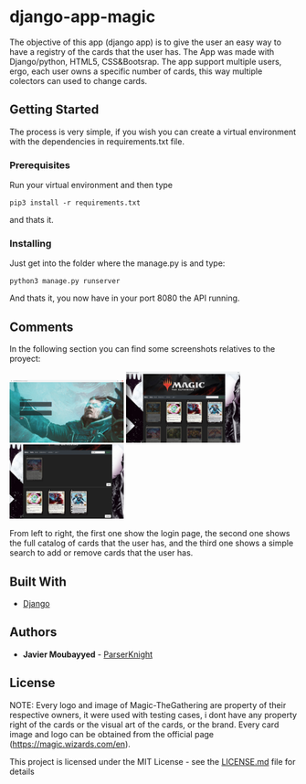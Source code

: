 # django-app-magic

The objective of this app (django app) is to give the user an easy way to have a registry of the cards that the user has. The App was made with Django/python, HTML5, CSS&Bootsrap.
The app support multiple users, ergo, each user owns a specific number of cards, this way multiple colectors can used to change cards.

## Getting Started

The process is very simple, if you wish you can create a virtual environment with the dependencies in requirements.txt file.

### Prerequisites

Run your virtual environment and then type

```
pip3 install -r requirements.txt

```
and thats it.

### Installing

Just get into the folder where the manage.py is and type:

```
python3 manage.py runserver
```

And thats it, you now have in your port 8080 the API running.

## Comments

In the following section you can find some screenshots relatives to the proyect:

<img src="https://github.com/ParserKnight/django-app-magic/blob/master/images/img3.png" width="200" > <img src="https://github.com/ParserKnight/django-app-magic/blob/master/images/img2.png" width="200"> <img src="https://github.com/ParserKnight/django-app-magic/blob/master/images/img1.png" width="200">

From left to right, the first one show the login page, the second one shows the full catalog of cards that the user has, and the third one shows a simple search to add or remove cards that the user has.

## Built With

* [Django](https://www.django-rest-framework.org/)

## Authors

* **Javier Moubayyed** - [ParserKnight](https://github.com/ParserKnight)

## License

NOTE: Every logo and image of Magic-TheGathering are property of their respective owners, it were used with testing cases, i dont have any property right of the cards or the visual art of the cards, or the brand. Every card image and logo can be obtained from the official page (https://magic.wizards.com/en). 

This project is licensed under the MIT License - see the [LICENSE.md](LICENSE.md) file for details


